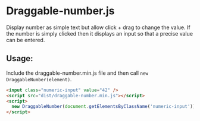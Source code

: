 # Draggable-number.js
Display number as simple text but allow click + drag to change the value. If the
number is simply clicked then it displays an input so that a precise value can
be entered.

## Usage:
Include the draggable-number.min.js file and then call `new DraggableNumber(element)`.

```html
<input class="numeric-input" value="42" />
<script src="dist/draggable-number.min.js"></script>
<script>
  new DraggableNumber(document.getElementsByClassName('numeric-input'));
</script>
```
